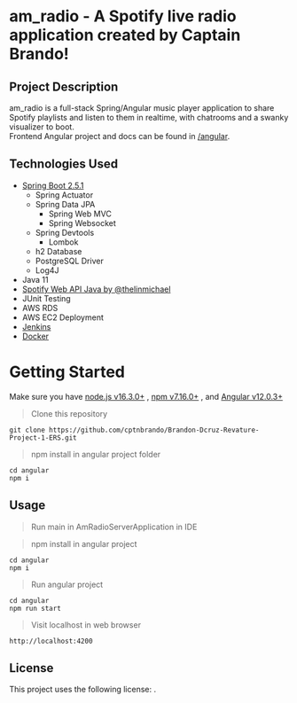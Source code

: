 # am_radio - A Spotify live radio application created by Captain Brando!

## Project Description

am_radio is a full-stack Spring/Angular music player application to share Spotify playlists and listen to them in realtime, with chatrooms and a swanky visualizer to boot.<br>
Frontend Angular project and docs can be found in [/angular](https://github.com/cptnbrando/am_radio/tree/main/angular).

## Technologies Used

- [Spring Boot 2.5.1](https://start.spring.io/)
  - Spring Actuator
  - Spring Data JPA
	- Spring Web MVC
	- Spring Websocket
  - Spring Devtools
	- Lombok
  - h2 Database
  - PostgreSQL Driver
  - Log4J
- Java 11
- [Spotify Web API Java by @thelinmichael](https://github.com/thelinmichael/spotify-web-api-java)
- JUnit Testing
- AWS RDS
- AWS EC2 Deployment
- [Jenkins](https://www.jenkins.io/)
- [Docker](https://www.docker.com/)

# Getting Started

Make sure you have [node.js v16.3.0+](https://nodejs.org/en/download/) , [npm v7.16.0+](https://nodejs.org/en/download/) , and [Angular v12.0.3+](https://angular.io/guide/setup-local) 

> Clone this repository
```
git clone https://github.com/cptnbrando/Brandon-Dcruz-Revature-Project-1-ERS.git
```

> npm install in angular project folder
```
cd angular
npm i
```

## **Usage**

> Run main in AmRadioServerApplication in IDE

> npm install in angular project
```
cd angular
npm i
```

> Run angular project
```
cd angular
npm run start
```

> Visit localhost in web browser
```
http://localhost:4200
```

## **License**

This project uses the following license: [<The MIT License>](https://www.mit.edu/~amini/LICENSE.md).
